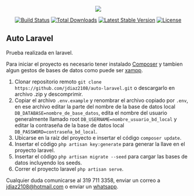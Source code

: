 <p align="center"><img src="https://laravel.com/assets/img/components/logo-laravel.svg"></p>

<p align="center">
<a href="https://travis-ci.org/laravel/framework"><img src="https://travis-ci.org/laravel/framework.svg" alt="Build Status"></a>
<a href="https://packagist.org/packages/laravel/framework"><img src="https://poser.pugx.org/laravel/framework/d/total.svg" alt="Total Downloads"></a>
<a href="https://packagist.org/packages/laravel/framework"><img src="https://poser.pugx.org/laravel/framework/v/stable.svg" alt="Latest Stable Version"></a>
<a href="https://packagist.org/packages/laravel/framework"><img src="https://poser.pugx.org/laravel/framework/license.svg" alt="License"></a>
</p>

## Auto Laravel

Prueba realizada en laravel.

Para iniciar el proyecto es necesario tener instalado [Composer](https://getcomposer.org/download/) y tambien algun gestos de bases de datos como puede ser [xampp](https://www.apachefriends.org/es/index.html).

1. Clonar repositorio remoto `git clone https://github.com/jdiaz2108/auto-laravel.git` o descargarlo en archivo .zip y descomprimir.
2. Copiar el archivo `.env.example` y renombrar el archivo copiado por `.env`, en ese archivo editar la parte del nombre de la base de datos local `DB_DATABASE=nombre_de_base_datos`, edita el nombre del usuario generalmente llamado root `DB_USERNAME=nombre_usuario_bd_local` y editar la contraseña de la base de datos local `DB_PASSWORD=contraseña_bd_local`.
3. Ubicarse en la raíz del proyecto e insertar el código `composer update`.
5. Insertar el código `php artisan key:generate` para generar la llave en el proyecto laravel.
6. Insertar el código `php artisan migrate --seed` para cargar las bases de datos incluyendo los seeds.
7. Correr el proyecto laravel `php artisan serve`.

Cualquier duda comunicarse al 319 711 3358, enviar un correo a jdiaz2108@hotmail.com o enviar un [whatsapp](https://api.whatsapp.com/send?phone=573197113358).
